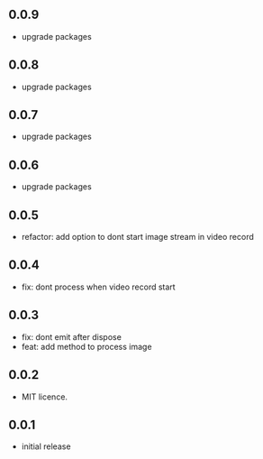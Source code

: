 ## 0.0.9
* upgrade packages

## 0.0.8

* upgrade packages
## 0.0.7

* upgrade packages
## 0.0.6

* upgrade packages

## 0.0.5

* refactor: add option to dont start image stream in video record

## 0.0.4

* fix: dont process when video record start

## 0.0.3

* fix: dont emit after dispose
* feat: add method to process image

## 0.0.2

* MIT licence.

## 0.0.1

* initial release
